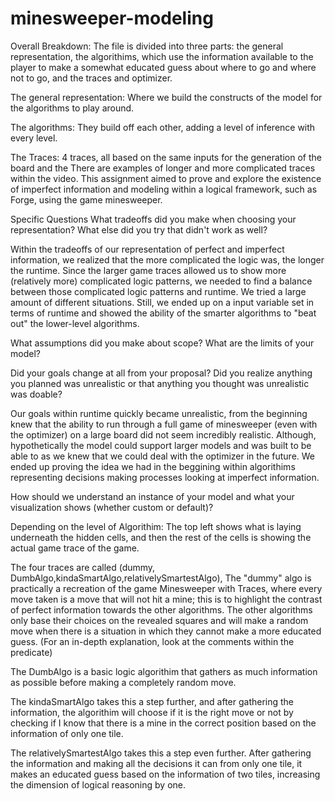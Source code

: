 # minesweeper-modeling
Overall Breakdown:
The file is divided into three parts: the general representation, the algorithims, which use the information available to the player to make a somewhat educated guess about where to go and where not to go, and the traces and optimizer. 

The general representation: 
Where we build the constructs of the model for the algorithms to play around.

The algorithms: 
They build off each other, adding a level of inference with every level.

The Traces: 
4 traces, all based on the same inputs for the generation of the board and the 
There are examples of longer and more complicated traces within the video. 
This assignment aimed to prove and explore the existence of imperfect information and modeling within a logical framework, such as Forge, using the game minesweeper.

Specific Questions 
What tradeoffs did you make when choosing your representation? What else did you try that didn't work as well?

Within the tradeoffs of our representation of perfect and imperfect information, we realized that the more complicated the logic was, the longer the runtime. Since the larger game traces allowed us to show more (relatively more) complicated logic patterns, we needed to find a balance between those complicated logic patterns and runtime. We tried a large amount of different situations. Still, we ended up on a input variable set in terms of runtime and showed the ability of the smarter algorithms to "beat out" the lower-level algorithms. 

What assumptions did you make about scope? What are the limits of your model?

Did your goals change at all from your proposal? Did you realize anything you planned was unrealistic or that anything you thought was unrealistic was doable?

Our goals within runtime quickly became unrealistic, from the beginning knew that the ability to run through a full game of minesweeper (even with the optimizer) on a large board did not seem incredibly realistic. Although, hypothetically the model could support larger models and was built to be able to as we knew that we could deal with the optimizer in the future. We ended up proving the idea we had in the beggining within algorithims representing decisions making processes looking at imperfect information.

How should we understand an instance of your model and what your visualization shows (whether custom or default)?

Depending on the level of Algorithim: The top left shows what is laying underneath the hidden cells, and then the rest of the cells is showing the actual game trace of the game. 

The four traces are called (dummy, DumbAlgo,kindaSmartAlgo,relativelySmartestAlgo), 
The "dummy" algo is practically a recreation of the game Minesweeper with Traces, where every move taken is a move that will not hit a mine; this is to highlight the contrast of perfect information towards the other algorithms. 
The other algorithms only base their choices on the revealed squares and will make a random move when there is a situation in which they cannot make a more educated guess. (For an in-depth explanation, look at the comments within the predicate)

The DumbAlgo is a basic logic algorithim that gathers as much information as possible before making a completely random move.

The kindaSmartAlgo takes this a step further, and after gathering the information, the algorithim will choose if it is the right move or not by checking if I know that there is a mine in the correct position based on the information of only one tile. 

The relativelySmartestAlgo takes this a step even further. After gathering the information and making all the decisions it can from only one tile, it makes an educated guess based on the information of two tiles, increasing the dimension of logical reasoning by one.